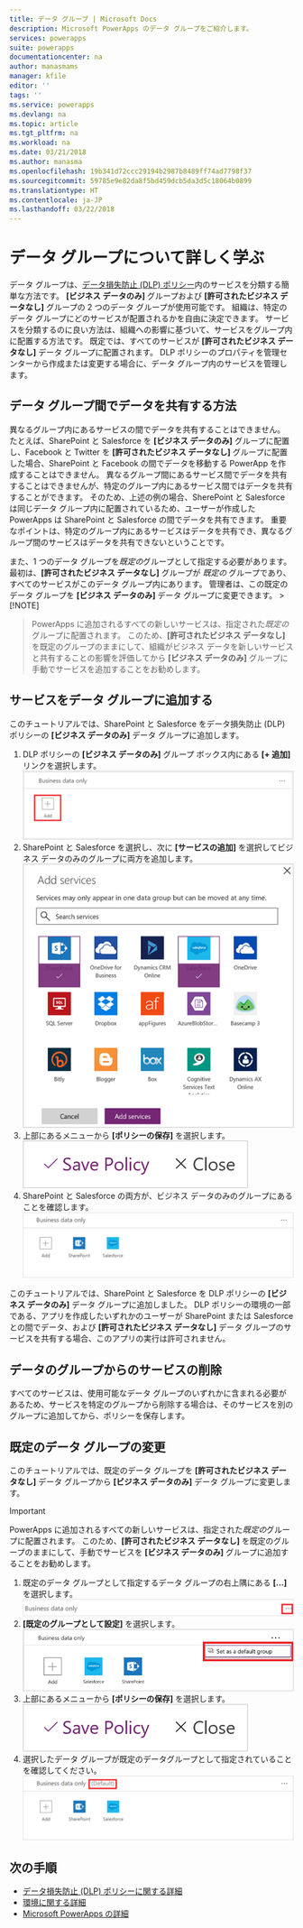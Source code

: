 ```yaml
---
title: データ グループ | Microsoft Docs
description: Microsoft PowerApps のデータ グループをご紹介します。
services: powerapps
suite: powerapps
documentationcenter: na
author: manasmams
manager: kfile
editor: ''
tags: ''
ms.service: powerapps
ms.devlang: na
ms.topic: article
ms.tgt_pltfrm: na
ms.workload: na
ms.date: 03/21/2018
ms.author: manasma
ms.openlocfilehash: 19b341d72ccc29194b2987b8489ff74ad7798f37
ms.sourcegitcommit: 59785e9e82da8f5bd459dcb5da3d5c18064b0899
ms.translationtype: HT
ms.contentlocale: ja-JP
ms.lasthandoff: 03/22/2018
---
```

# <a name="learn-all-about-data-groups"></a>データ グループについて詳しく学ぶ
データ グループは、[データ損失防止 (DLP) ポリシー](prevent-data-loss.md)内のサービスを分類する簡単な方法です。 **[ビジネス データのみ]** グループおよび **[許可されたビジネス データなし]** グループの 2 つのデータ グループが使用可能です。 組織は、特定のデータ グループにどのサービスが配置されるかを自由に決定できます。 サービスを分類するのに良い方法は、組織への影響に基づいて、サービスをグループ内に配置する方法です。 既定では、すべてのサービスが **[許可されたビジネス データなし]** データ グループに配置されます。 DLP ポリシーのプロパティを管理センターから作成または変更する場合に、データ グループ内のサービスを管理します。

## <a name="how-data-is-shared-between-data-groups"></a>データ グループ間でデータを共有する方法
異なるグループ内にあるサービスの間でデータを共有することはできません。 たとえば、SharePoint と Salesforce を **[ビジネス データのみ]** グループに配置し、Facebook と Twitter を **[許可されたビジネス データなし]** グループに配置した場合、SharePoint と Facebook の間でデータを移動する PowerApp を作成することはできません。 異なるグループ間にあるサービス間でデータを共有することはできませんが、特定のグループ内にあるサービス間ではデータを共有することができます。 そのため、上述の例の場合、SherePoint と Salesforce は同じデータ グループ内に配置されているため、ユーザーが作成した PowerApps は SharePoint と Salesforce の間でデータを共有できます。 重要なポイントは、特定のグループ内にあるサービスはデータを共有でき、異なるグループ間のサービスはデータを共有できないということです。

また、1 つのデータ グループを*既定の*グループとして指定する必要があります。 最初は、**[許可されたビジネス データなし]** グループが *既定の* グループであり、すべてのサービスがこのデータ グループ内にあります。 管理者は、この既定のデータ グループを **[ビジネス データのみ]** データ グループに変更できます。 > [!NOTE]
> PowerApps に追加されるすべての新しいサービスは、指定された*既定の*グループに配置されます。 このため、**[許可されたビジネス データなし]** を既定のグループのままにして、組織がビジネス データを新しいサービスと共有することの影響を評価してから **[ビジネス データのみ]** グループに手動でサービスを追加することをお勧めします。

## <a name="add-services-to-a-data-group"></a>サービスをデータ グループに追加する
このチュートリアルでは、SharePoint と Salesforce をデータ損失防止 (DLP) ポリシーの **[ビジネス データのみ]** データ グループに追加します。

1. DLP ポリシーの **[ビジネス データのみ]** グループ ボックス内にある **[+ 追加]** リンクを選択します。    
   ![イメージの追加](./media/introduction-to-data-groups/add-to-data-group-1.png)  
2. SharePoint と Salesforce を選択し、次に **[サービスの追加]** を選択してビジネス データのみのグループに両方を追加します。    
   ![[サービスの追加] のイメージ](./media/introduction-to-data-groups/add-to-data-group-2.png)  
3. 上部にあるメニューから **[ポリシーの保存]** を選択します。  
   ![[ポリシーの保存]](./media/introduction-to-data-groups/add-to-data-group-4.png)
4. SharePoint と Salesforce の両方が、ビジネス データのみのグループにあることを確認します。  
   ![更新されたビジネス データのみのグループ](./media/introduction-to-data-groups/add-to-data-group-3.png)   

このチュートリアルでは、SharePoint と Salesforce を DLP ポリシーの **[ビジネス データのみ]** データ グループに追加しました。 DLP ポリシーの環境の一部である、アプリを作成したいずれかのユーザーが SharePoint または Salesforce との間でデータ、および **[許可されたビジネス データなし]** データ グループのサービスを共有する場合、このアプリの実行は許可されません。

## <a name="remove-services-from-a-data-group"></a>データのグループからのサービスの削除
すべてのサービスは、使用可能なデータ グループのいずれかに含まれる必要があるため、サービスを特定のグループから削除する場合は、そのサービスを別のグループに追加してから、ポリシーを保存します。  

## <a name="change-the-default-data-group"></a>既定のデータ グループの変更
このチュートリアルでは、既定のデータ グループを **[許可されたビジネス データなし]** データ グループから **[ビジネス データのみ]** データ グループに変更します。  

> [!IMPORTANT]
> PowerApps に追加されるすべての新しいサービスは、指定された*既定の*グループに配置されます。 このため、**[許可されたビジネス データなし]** を既定のグループのままにして、手動でサービスを **[ビジネス データのみ]** グループに追加することをお勧めします。

1. 既定のデータ グループとして指定するデータ グループの右上隅にある **[...]** を選択します。    
   ![既定のグループの変更](./media/introduction-to-data-groups/default-data-group-0.png)  
2. **[既定のグループとして設定]** を選択します。  
   ![既定のグループの変更](./media/introduction-to-data-groups/default-data-group-1.png)   
3. 上部にあるメニューから **[ポリシーの保存]** を選択します。  
   ![既定のグループの変更](./media/introduction-to-data-groups/add-to-data-group-4.png)
4. 選択したデータ グループが既定のデータグループとして指定されていることを確認してください。  
   ![既定のグループの変更](./media/introduction-to-data-groups/default-data-group-2.png)   

## <a name="next-steps"></a>次の手順
* [データ損失防止 (DLP) ポリシーに関する詳細](prevent-data-loss.md)
* [環境に関する詳細](environments-overview.md)
* [Microsoft PowerApps の詳細](../maker/canvas-apps/getting-started.md)
